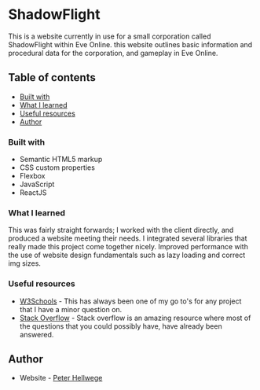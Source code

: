 # ShadowFlight

This is a website currently in use for a small corporation called ShadowFlight within Eve Online. this website outlines basic information and procedural data for the corporation, and gameplay in Eve Online.

## Table of contents

  <!-- - [Screenshot](#screenshot) -->
  <!-- - [My process](#my-process) -->
  - [Built with](#built-with)
  - [What I learned](#what-i-learned)
  - [Useful resources](#useful-resources)
  - [Author](#author)


<!-- ### Screenshot

![](./client/src/static/giphyHomePage.gif) -->


### Built with

- Semantic HTML5 markup
- CSS custom properties
- Flexbox
- JavaScript
- ReactJS

### What I learned

This was fairly straight forwards; I worked with the client directly, and produced a website meeting their needs. I integrated several libraries that really made this project come together nicely. Improved performance with the use of website design fundamentals such as lazy loading and correct img sizes.

### Useful resources

- [W3Schools](https://www.w3schools.com/) - This has always been one of my go to's for any project that I have a minor question on.
- [Stack Overflow](https://stackoverflow.com/) - Stack overflow is an amazing resource where most of the questions that you could possibly have, have already been answered.

## Author

- Website - [Peter Hellwege](http://peters-portfolio.net/)


